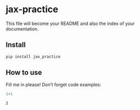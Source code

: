 # jax-practice

<!-- WARNING: THIS FILE WAS AUTOGENERATED! DO NOT EDIT! -->

This file will become your README and also the index of your
documentation.

## Install

``` sh
pip install jax_practice
```

## How to use

Fill me in please! Don’t forget code examples:

``` python
1+1
```

    2
